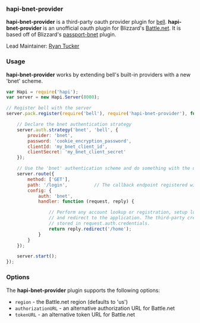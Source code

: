 ### **hapi-bnet-provider**

**hapi-bnet-provider** is a third-party oauth provider plugin for [bell](https://github.com/hapijs/bell). **hapi-bnet-provider** is an unofficial
oauth plugin for Blizzard's [Battle.net](https://battle.net). It is based off of Blizzard's [passport-bnet](https://github.com/Blizzard/passport-bnet) plugin.

Lead Maintainer: [Ryan Tucker](https://github.com/rtucker88)

### Usage

**hapi-bnet-provider** works by extending bell's built-in providers with a new 'bnet' scheme.

```javascript
var Hapi = require('hapi');
var server = new Hapi.Server(8000);

// Register bell with the server
server.pack.register(require('bell'), require('hapi-bnet-provider'), function (err) {

    // Declare the bnet authentication strategy
    server.auth.strategy('bnet', 'bell', {
        provider: 'bnet',
        password: 'cookie_encryption_password',
        clientId: 'my_bnet_client_id',
        clientSecret: 'my_bnet_client_secret'
    });

    // Use the 'bnet' authentication scheme and do something with the data
    server.route({
        method: ['GET'],
        path: '/login',          // The callback endpoint registered with the provider
        config: {
            auth: 'bnet',
            handler: function (request, reply) {

                // Perform any account lookup or registration, setup local session,
                // and redirect to the application. The third-party credentials are
                // stored in request.auth.credentials.
                return reply.redirect('/home');
            }
        }
    });

    server.start();
});
```

### Options

The **hapi-bnet-provider** plugin supports the following options:
- `region` - the Battle.net region (defaults to 'us')
- `authorizationURL` - an alternative authorization URL for Battle.net
- `tokenURL` - an alternative token URL for Battle.net
